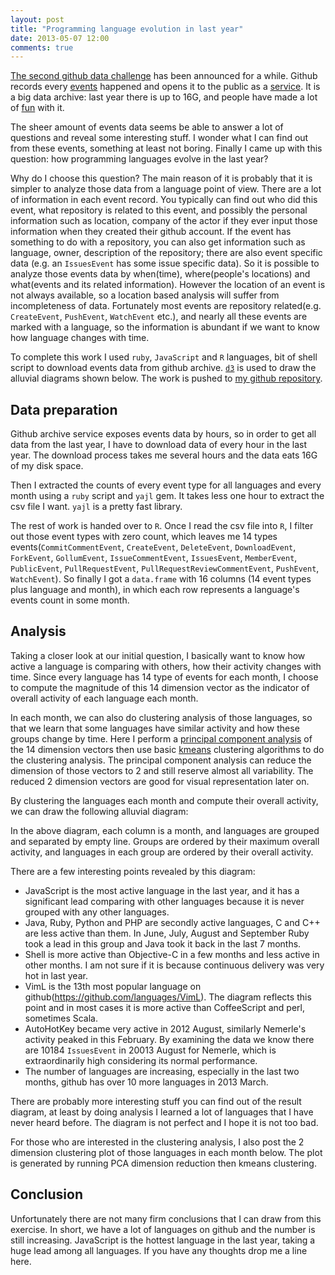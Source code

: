 ```yaml
---
layout: post
title: "Programming language evolution in last year"
date: 2013-05-07 12:00
comments: true
---
```


[The second github data challenge](https://github.com/blog/1450-the-github-data-challenge-ii)
has been announced for a while. Github records every
[events](http://developer.github.com/v3/activity/events/types/)
happened and opens it to the public as a
[service](http://www.githubarchive.org/). It is a big data archive:
last year there is up to 16G, and people have made a lot of
[fun](https://github.com/blog/1118-the-github-data-challenge) with it.

The sheer amount of events data seems be able to answer a lot of
questions and reveal some interesting stuff. I wonder what I can find
out from these events, something at least not boring. Finally I came
up with this question: how programming languages evolve in the last
year?

Why do I choose this question? The main reason of it is probably that
it is simpler to analyze those data from a language point of
view. There are a lot of information in each event record. You
typically can find out who did this event, what repository is related
to this event, and possibly the personal information such as location,
company of the actor if they ever input those information when they
created their github account. If the event has something to do with a
repository, you can also get information such as language, owner,
description of the repository; there are also event specific data
(e.g. an `IssuesEvent` has some issue specific data). So it is
possible to analyze those events data by when(time), where(people's
locations) and what(events and its related information). However the
location of an event is not always available, so a location based
analysis will suffer from incompleteness of data. Fortunately most
events are repository related(e.g. `CreateEvent`, `PushEvent`,
`WatchEvent` etc.), and nearly all these events are marked with a
language, so the information is abundant if we want to know how
language changes with time.

To complete this work I used `ruby`, `JavaScript` and `R` languages,
bit of shell script to download events data from github
archive. [`d3`](http://d3js.org) is used to draw the alluvial diagrams
shown below. The work is pushed to
[my github repository](https://github.com/exceedhl/github.data.challenge).

## Data preparation

Github archive service exposes events data by hours, so in order to
get all data from the last year, I have to download data of every hour
in the last year. The download process takes me several hours and the
data eats 16G of my disk space.

Then I extracted the counts of every event type for all languages and
every month using a `ruby` script and `yajl` gem. It takes less one
hour to extract the csv file I want. `yajl` is a pretty fast library.

The rest of work is handed over to `R`. Once I read the csv file into
`R`, I filter out those event types with zero count, which leaves me
14 types events(`CommitCommentEvent`, `CreateEvent`, `DeleteEvent`,
`DownloadEvent`, `ForkEvent`, `GollumEvent`, `IssueCommentEvent`, `IssuesEvent`,
`MemberEvent`, `PublicEvent`, `PullRequestEvent`,
`PullRequestReviewCommentEvent`, `PushEvent`, `WatchEvent`). So finally I
got a `data.frame` with 16 columns (14 event types plus language and
month), in which each row represents a language's events count in some
month.

## Analysis

Taking a closer look at our initial question, I basically want to know
how active a language is comparing with others, how their activity
changes with time. Since every language has 14 type of events for each
month, I choose to compute the magnitude of this 14 dimension vector
as the indicator of overall activity of each language each month.

In each month, we can also do clustering analysis of those languages,
so that we learn that some languages have similar activity and how
these groups change by time. Here I perform a
[principal component analysis](https://en.wikipedia.org/wiki/Principal_component_analysis)
of the 14 dimension vectors then use basic
[kmeans](http://en.wikipedia.org/wiki/K-means_clustering) clustering
algorithms to do the clustering analysis. The principal component
analysis can reduce the dimension of those vectors to 2 and still
reserve almost all variability. The reduced 2 dimension vectors are
good for visual representation later on.

By clustering the languages each month and compute their overall
activity, we can draw the following alluvial diagram:

<div id="alluvial"></div>

<script type="text/javascript" src="/javascripts/d3.v3.min.js"></script>
<script type="text/javascript" src="/javascripts/alluvial.js"></script>

In the above diagram, each column is a month, and languages are
grouped and separated by empty line. Groups are ordered by their
maximum overall activity, and languages in each group are ordered by
their overall activity.

There are a few interesting points revealed by this diagram:

* JavaScript is the most active language in the last year, and it has
  a significant lead comparing with other languages because it is
  never grouped with any other languages.
* Java, Ruby, Python and PHP are secondly active languages, C and C++
  are less active than them. In June, July, August and September Ruby
  took a lead in this group and Java took it back in the last 7 months.
* Shell is more active than Objective-C in a few months and less
  active in other months. I am not sure if it is because continuous
  delivery was very hot in last year.
* VimL is the 13th most popular language on
  github(https://github.com/languages/VimL). The diagram reflects this
  point and in most cases it is more active than CoffeeScript and
  perl, sometimes Scala.
* AutoHotKey became very active in 2012 August, similarly Nemerle's
  activity peaked in this February. By examining the data we know
  there are 10184 `IssuesEvent` in 20013 August for Nemerle, which is
  extraordinarily high considering its normal performance.
* The number of languages are increasing, especially in the last two
  months, github has over 10 more languages in 2013 March.
  
There are probably more interesting stuff you can find out of the
result diagram, at least by doing analysis I learned a lot of
languages that I have never heard before. The diagram is not perfect
and I hope it is not too bad.

For those who are interested in the clustering analysis, I also post
the 2 dimension clustering plot of those languages in each month
below. The plot is generated by running PCA dimension reduction then
kmeans clustering.

<object data="/images/cluster.svg" type="image/svg+xml"></object>

## Conclusion

Unfortunately there are not many firm conclusions that I can draw from
this exercise. In short, we have a lot of languages on github and the
number is still increasing. JavaScript is the hottest language in the
last year, taking a huge lead among all languages. If you have any
thoughts drop me a line here.
